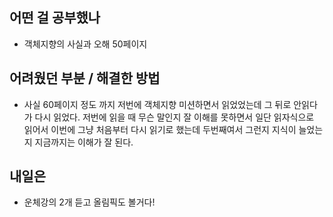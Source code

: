 ## **어떤 걸 공부했나**

- 객체지향의 사실과 오해 50페이지

## **어려웠던 부분** / **해결한 방법**

- 사실 60페이지 정도 까지 저번에 객체지향 미션하면서 읽었었는데 그 뒤로 안읽다가 다시 읽었다. 저번에 읽을 때 무슨 말인지 잘 이해를 못하면서 일단 읽자식으로 읽어서 이번에 그냥 처음부터 다시 읽기로 했는데 두번째여서 그런지 지식이 늘었는지 지금까지는 이해가 잘 된다.

## **내일은**

- 운체강의 2개 듣고 올림픽도 볼거다!